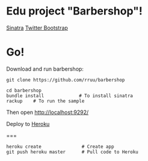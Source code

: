Edu project "Barbershop"!
====

[Sinatra](http://www.sinatrarb.com/)
[Twitter Bootstrap](http://getbootstrap.com/)

Go!
===

Download and run barbershop:

    git clone https://github.com/rruu/barbershop

    cd barbershop
    bundle install             # To install sinatra
    rackup    # To run the sample

Then open [http://localhost:9292/](http://localhost:9292/)


Deploy to [Heroku](https://www.heroku.com/)

===

    heroku create               # Create app
    git push heroku master      # Pull code to Heroku